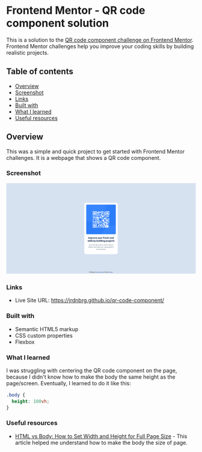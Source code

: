 # Frontend Mentor - QR code component solution

This is a solution to the [QR code component challenge on Frontend Mentor](https://www.frontendmentor.io/challenges/qr-code-component-iux_sIO_H). Frontend Mentor challenges help you improve your coding skills by building realistic projects. 

## Table of contents

- [Overview](#overview)
- [Screenshot](#screenshot)
- [Links](#links)
- [Built with](#built-with)
- [What I learned](#what-i-learned)
- [Useful resources](#useful-resources)

## Overview
This was a simple and quick project to get started with Frontend Mentor challenges. It is a webpage that shows a QR code component.

### Screenshot

![](./screenshot.png)

### Links

- Live Site URL: https://jrdnbrg.github.io/qr-code-component/

### Built with

- Semantic HTML5 markup
- CSS custom properties
- Flexbox

### What I learned
I was struggling with centering the QR code component on the page, because I didn't know how to make the body the same height as the page/screen. Eventually, I learned to do it like this:

```css
.body {
  height: 100vh;
}
```

### Useful resources

- [HTML vs Body: How to Set Width and Height for Full Page Size](https://www.freecodecamp.org/news/html-page-width-height/) - This article helped me understand how to make the body the size of page.